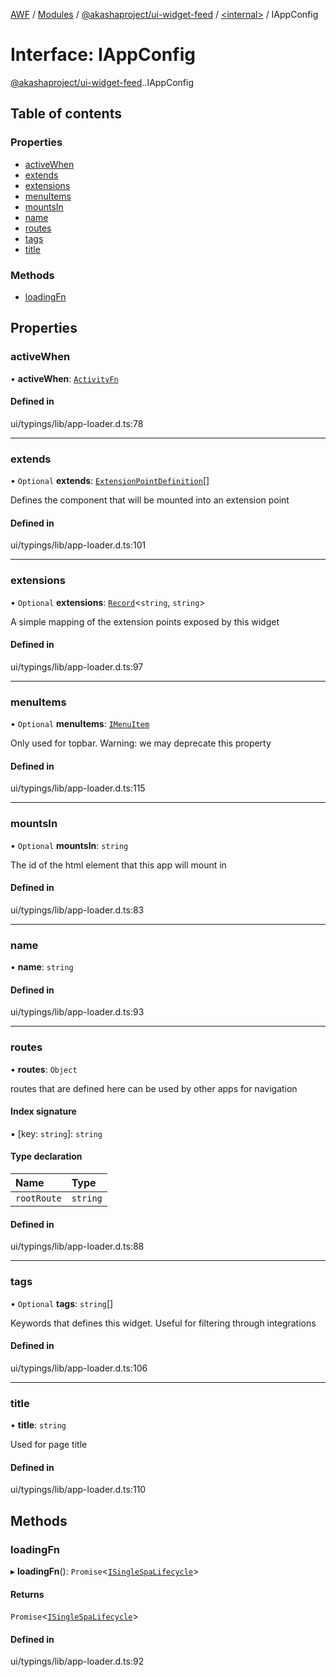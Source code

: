 [AWF](../README.md) / [Modules](../modules.md) / [@akashaproject/ui-widget-feed](../modules/akashaproject_ui_widget_feed.md) / [<internal\>](../modules/akashaproject_ui_widget_feed._internal_.md) / IAppConfig

# Interface: IAppConfig

[@akashaproject/ui-widget-feed](../modules/akashaproject_ui_widget_feed.md).[<internal>](../modules/akashaproject_ui_widget_feed._internal_.md).IAppConfig

## Table of contents

### Properties

- [activeWhen](akashaproject_ui_widget_feed._internal_.IAppConfig.md#activewhen)
- [extends](akashaproject_ui_widget_feed._internal_.IAppConfig.md#extends)
- [extensions](akashaproject_ui_widget_feed._internal_.IAppConfig.md#extensions)
- [menuItems](akashaproject_ui_widget_feed._internal_.IAppConfig.md#menuitems)
- [mountsIn](akashaproject_ui_widget_feed._internal_.IAppConfig.md#mountsin)
- [name](akashaproject_ui_widget_feed._internal_.IAppConfig.md#name)
- [routes](akashaproject_ui_widget_feed._internal_.IAppConfig.md#routes)
- [tags](akashaproject_ui_widget_feed._internal_.IAppConfig.md#tags)
- [title](akashaproject_ui_widget_feed._internal_.IAppConfig.md#title)

### Methods

- [loadingFn](akashaproject_ui_widget_feed._internal_.IAppConfig.md#loadingfn)

## Properties

### activeWhen

• **activeWhen**: [`ActivityFn`](../modules/akashaproject_ui_widget_feed._internal_.md#activityfn)

#### Defined in

ui/typings/lib/app-loader.d.ts:78

___

### extends

• `Optional` **extends**: [`ExtensionPointDefinition`](akashaproject_ui_widget_feed._internal_.ExtensionPointDefinition.md)[]

Defines the component that will be mounted into an extension point

#### Defined in

ui/typings/lib/app-loader.d.ts:101

___

### extensions

• `Optional` **extensions**: [`Record`](../modules/akashaproject_ui_widget_feed._internal_.md#record)<`string`, `string`\>

A simple mapping of the extension points exposed by this widget

#### Defined in

ui/typings/lib/app-loader.d.ts:97

___

### menuItems

• `Optional` **menuItems**: [`IMenuItem`](akashaproject_ui_widget_feed._internal_.IMenuItem.md)

Only used for topbar.
Warning: we may deprecate this property

#### Defined in

ui/typings/lib/app-loader.d.ts:115

___

### mountsIn

• `Optional` **mountsIn**: `string`

The id of the html element
that this app will mount in

#### Defined in

ui/typings/lib/app-loader.d.ts:83

___

### name

• **name**: `string`

#### Defined in

ui/typings/lib/app-loader.d.ts:93

___

### routes

• **routes**: `Object`

routes that are defined here can be used
by other apps for navigation

#### Index signature

▪ [key: `string`]: `string`

#### Type declaration

| Name | Type |
| :------ | :------ |
| `rootRoute` | `string` |

#### Defined in

ui/typings/lib/app-loader.d.ts:88

___

### tags

• `Optional` **tags**: `string`[]

Keywords that defines this widget.
Useful for filtering through integrations

#### Defined in

ui/typings/lib/app-loader.d.ts:106

___

### title

• **title**: `string`

Used for page title

#### Defined in

ui/typings/lib/app-loader.d.ts:110

## Methods

### loadingFn

▸ **loadingFn**(): `Promise`<[`ISingleSpaLifecycle`](akashaproject_ui_widget_feed._internal_.ISingleSpaLifecycle.md)\>

#### Returns

`Promise`<[`ISingleSpaLifecycle`](akashaproject_ui_widget_feed._internal_.ISingleSpaLifecycle.md)\>

#### Defined in

ui/typings/lib/app-loader.d.ts:92
